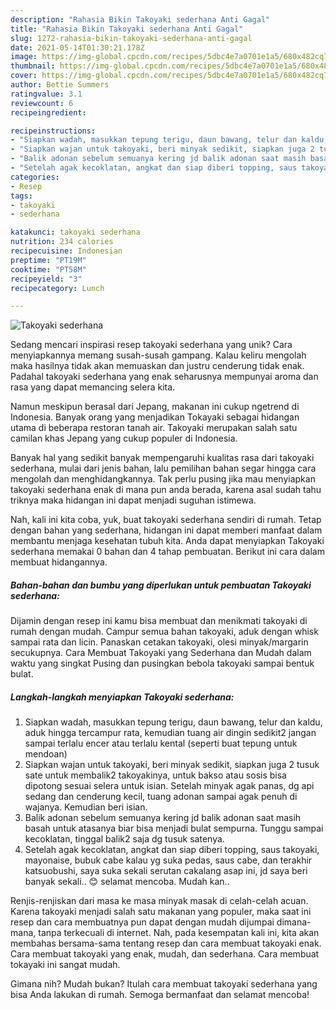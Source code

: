 ```yaml
---
description: "Rahasia Bikin Takoyaki sederhana Anti Gagal"
title: "Rahasia Bikin Takoyaki sederhana Anti Gagal"
slug: 1272-rahasia-bikin-takoyaki-sederhana-anti-gagal
date: 2021-05-14T01:30:21.178Z
image: https://img-global.cpcdn.com/recipes/5dbc4e7a0701e1a5/680x482cq70/takoyaki-sederhana-foto-resep-utama.jpg
thumbnail: https://img-global.cpcdn.com/recipes/5dbc4e7a0701e1a5/680x482cq70/takoyaki-sederhana-foto-resep-utama.jpg
cover: https://img-global.cpcdn.com/recipes/5dbc4e7a0701e1a5/680x482cq70/takoyaki-sederhana-foto-resep-utama.jpg
author: Bettie Summers
ratingvalue: 3.1
reviewcount: 6
recipeingredient:

recipeinstructions:
- "Siapkan wadah, masukkan tepung terigu, daun bawang, telur dan kaldu, aduk hingga tercampur rata, kemudian tuang air dingin sedikit2 jangan sampai terlalu encer atau terlalu kental (seperti buat tepung untuk mendoan)"
- "Siapkan wajan untuk takoyaki, beri minyak sedikit, siapkan juga 2 tusuk sate untuk membalik2 takoyakinya, untuk bakso atau sosis bisa dipotong sesuai selera untuk isian. Setelah minyak agak panas, dg api sedang dan cenderung kecil, tuang adonan sampai agak penuh di wajanya. Kemudian beri isian."
- "Balik adonan sebelum semuanya kering jd balik adonan saat masih basah untuk atasanya biar bisa menjadi bulat sempurna. Tunggu sampai kecoklatan, tinggal balik2 saja dg tusuk satenya."
- "Setelah agak kecoklatan, angkat dan siap diberi topping, saus takoyaki, mayonaise, bubuk cabe kalau yg suka pedas, saus cabe, dan terakhir katsuobushi, saya suka sekali serutan cakalang asap ini, jd saya beri banyak sekali.. 😊 selamat mencoba. Mudah kan.."
categories:
- Resep
tags:
- takoyaki
- sederhana

katakunci: takoyaki sederhana 
nutrition: 234 calories
recipecuisine: Indonesian
preptime: "PT19M"
cooktime: "PT58M"
recipeyield: "3"
recipecategory: Lunch

---
```



![Takoyaki sederhana](https://img-global.cpcdn.com/recipes/5dbc4e7a0701e1a5/680x482cq70/takoyaki-sederhana-foto-resep-utama.jpg)

Sedang mencari inspirasi resep takoyaki sederhana yang unik? Cara menyiapkannya memang susah-susah gampang. Kalau keliru mengolah maka hasilnya tidak akan memuaskan dan justru cenderung tidak enak. Padahal takoyaki sederhana yang enak seharusnya mempunyai aroma dan rasa yang dapat memancing selera kita.

Namun meskipun berasal dari Jepang, makanan ini cukup ngetrend di Indonesia. Banyak orang yang menjadikan Tokayaki sebagai hidangan utama di beberapa restoran tanah air. Takoyaki merupakan salah satu camilan khas Jepang yang cukup populer di Indonesia.

Banyak hal yang sedikit banyak mempengaruhi kualitas rasa dari takoyaki sederhana, mulai dari jenis bahan, lalu pemilihan bahan segar hingga cara mengolah dan menghidangkannya. Tak perlu pusing jika mau menyiapkan takoyaki sederhana enak di mana pun anda berada, karena asal sudah tahu triknya maka hidangan ini dapat menjadi suguhan istimewa.


Nah, kali ini kita coba, yuk, buat takoyaki sederhana sendiri di rumah. Tetap dengan bahan yang sederhana, hidangan ini dapat memberi manfaat dalam membantu menjaga kesehatan tubuh kita. Anda dapat menyiapkan Takoyaki sederhana memakai 0 bahan dan 4 tahap pembuatan. Berikut ini cara dalam membuat hidangannya.

<!--inarticleads1-->

##### Bahan-bahan dan bumbu yang diperlukan untuk pembuatan Takoyaki sederhana:



Dijamin dengan resep ini kamu bisa membuat dan menikmati takoyaki di rumah dengan mudah. Campur semua bahan takoyaki, aduk dengan whisk sampai rata dan licin. Panaskan cetakan takoyaki, olesi minyak/margarin secukupnya. Cara Membuat Takoyaki yang Sederhana dan Mudah dalam waktu yang singkat Pusing dan pusingkan bebola takoyaki sampai bentuk bulat. 

<!--inarticleads2-->

##### Langkah-langkah menyiapkan Takoyaki sederhana:

1. Siapkan wadah, masukkan tepung terigu, daun bawang, telur dan kaldu, aduk hingga tercampur rata, kemudian tuang air dingin sedikit2 jangan sampai terlalu encer atau terlalu kental (seperti buat tepung untuk mendoan)
1. Siapkan wajan untuk takoyaki, beri minyak sedikit, siapkan juga 2 tusuk sate untuk membalik2 takoyakinya, untuk bakso atau sosis bisa dipotong sesuai selera untuk isian. Setelah minyak agak panas, dg api sedang dan cenderung kecil, tuang adonan sampai agak penuh di wajanya. Kemudian beri isian.
1. Balik adonan sebelum semuanya kering jd balik adonan saat masih basah untuk atasanya biar bisa menjadi bulat sempurna. Tunggu sampai kecoklatan, tinggal balik2 saja dg tusuk satenya.
1. Setelah agak kecoklatan, angkat dan siap diberi topping, saus takoyaki, mayonaise, bubuk cabe kalau yg suka pedas, saus cabe, dan terakhir katsuobushi, saya suka sekali serutan cakalang asap ini, jd saya beri banyak sekali.. 😊 selamat mencoba. Mudah kan..


Renjis-renjiskan dari masa ke masa minyak masak di celah-celah acuan. Karena takoyaki menjadi salah satu makanan yang populer, maka saat ini resep dan cara membuatnya pun dapat dengan mudah dijumpai dimana-mana, tanpa terkecuali di internet. Nah, pada kesempatan kali ini, kita akan membahas bersama-sama tentang resep dan cara membuat takoyaki enak. Cara membuat takoyaki yang enak, mudah, dan sederhana. Cara membuat tokayaki ini sangat mudah. 

Gimana nih? Mudah bukan? Itulah cara membuat takoyaki sederhana yang bisa Anda lakukan di rumah. Semoga bermanfaat dan selamat mencoba!
